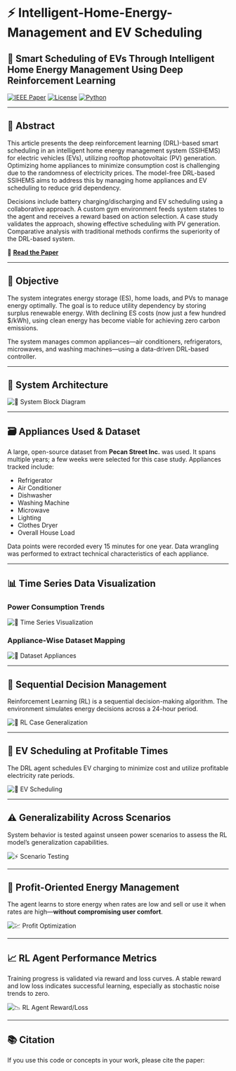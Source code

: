 # ⚡ Intelligent-Home-Energy-Management and EV Scheduling

## 🚀 Smart Scheduling of EVs Through Intelligent Home Energy Management Using Deep Reinforcement Learning

[![IEEE Paper](https://img.shields.io/badge/Paper-IEEE%20Access-blue.svg)](https://ieeexplore.ieee.org/abstract/document/10004664)
[![License](https://img.shields.io/badge/license-MIT-green.svg)](./LICENSE)
[![Python](https://img.shields.io/badge/Python-3.8%2B-yellow.svg)](https://www.python.org/)

---

## 🧾 Abstract

This article presents the deep reinforcement learning (DRL)-based smart scheduling in an intelligent home energy management system (SSIHEMS) for electric vehicles (EVs), utilizing rooftop photovoltaic (PV) generation. Optimizing home appliances to minimize consumption cost is challenging due to the randomness of electricity prices. The model-free DRL-based SSIHEMS aims to address this by managing home appliances and EV scheduling to reduce grid dependency.

Decisions include battery charging/discharging and EV scheduling using a collaborative approach. A custom gym environment feeds system states to the agent and receives a reward based on action selection. A case study validates the approach, showing effective scheduling with PV generation. Comparative analysis with traditional methods confirms the superiority of the DRL-based system.

🔗 **[Read the Paper](https://ieeexplore.ieee.org/abstract/document/10004664)**

---

## 🎯 Objective

The system integrates energy storage (ES), home loads, and PVs to manage energy optimally. The goal is to reduce utility dependency by storing surplus renewable energy. With declining ES costs (now just a few hundred $/kWh), using clean energy has become viable for achieving zero carbon emissions.

The system manages common appliances—air conditioners, refrigerators, microwaves, and washing machines—using a data-driven DRL-based controller.

---

## 🧠 System Architecture

![🧠 System Block Diagram](Block_diagram.png)

---

## 🗃️ Appliances Used & Dataset

A large, open-source dataset from **Pecan Street Inc.** was used. It spans multiple years; a few weeks were selected for this case study. Appliances tracked include:

- Refrigerator
- Air Conditioner
- Dishwasher
- Washing Machine
- Microwave
- Lighting
- Clothes Dryer
- Overall House Load

Data points were recorded every 15 minutes for one year. Data wrangling was performed to extract technical characteristics of each appliance.

---

## 📊 Time Series Data Visualization

### Power Consumption Trends

![🧠 Time Series Visualization](DataVisualization.png)

### Appliance-Wise Dataset Mapping

![🧠 Dataset Appliances](Diagram.gif)

---

## 🔁 Sequential Decision Management

Reinforcement Learning (RL) is a sequential decision-making algorithm. The environment simulates energy decisions across a 24-hour period.

![🧠 RL Case Generalization](case_generalization.gif)

---

## 🔌 EV Scheduling at Profitable Times

The DRL agent schedules EV charging to minimize cost and utilize profitable electricity rate periods.

![🚗 EV Scheduling](Ev_Scheduling.png)

---

## ⚠️ Generalizability Across Scenarios

System behavior is tested against unseen power scenarios to assess the RL model’s generalization capabilities.

![⚡ Scenario Testing](Cases.gif)

---

## 💸 Profit-Oriented Energy Management

The agent learns to store energy when rates are low and sell or use it when rates are high—**without compromising user comfort**.

![💹 Profit Optimization](profit_gained.png)

---

## 📈 RL Agent Performance Metrics

Training progress is validated via reward and loss curves. A stable reward and low loss indicates successful learning, especially as stochastic noise trends to zero.

![📉 RL Agent Reward/Loss](RL_agent.png)

---

## 📚 Citation

If you use this code or concepts in your work, please cite the paper:

